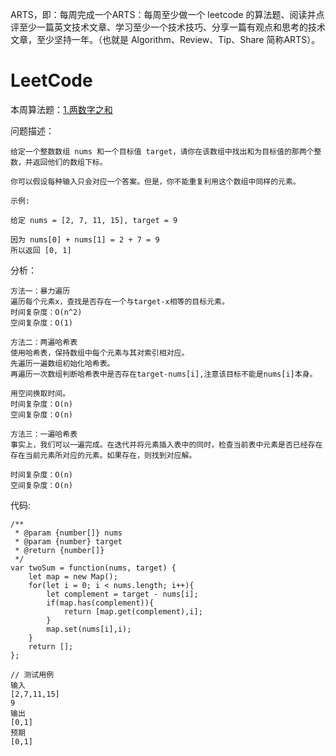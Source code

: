 ARTS，即：每周完成一个ARTS：每周至少做一个 leetcode 的算法题、阅读并点评至少一篇英文技术文章、学习至少一个技术技巧、分享一篇有观点和思考的技术文章，至少坚持一年。（也就是 Algorithm、Review、Tip、Share 简称ARTS）。

# LeetCode
本周算法题：[1.两数字之和](https://leetcode-cn.com/problems/two-sum/solution/)

问题描述：
```
给定一个整数数组 nums 和一个目标值 target，请你在该数组中找出和为目标值的那两个整数，并返回他们的数组下标。

你可以假设每种输入只会对应一个答案。但是，你不能重复利用这个数组中同样的元素。

示例:

给定 nums = [2, 7, 11, 15], target = 9

因为 nums[0] + nums[1] = 2 + 7 = 9
所以返回 [0, 1]
```
分析：
```
方法一：暴力遍历
遍历每个元素x，查找是否存在一个与target-x相等的目标元素。
时间复杂度：O(n^2)
空间复杂度：O(1)

方法二：两遍哈希表
使用哈希表，保持数组中每个元素与其对索引相对应。
先遍历一遍数组初始化哈希表。
再遍历一次数组判断哈希表中是否存在target-nums[i],注意该目标不能是nums[i]本身。

用空间换取时间。
时间复杂度：O(n)
空间复杂度：O(n)

方法三：一遍哈希表
事实上，我们可以一遍完成。在迭代并将元素插入表中的同时，检查当前表中元素是否已经存在存在当前元素所对应的元素。如果存在，则找到对应解。

时间复杂度：O(n)
空间复杂度：O(n)
```
代码:
```
/**
 * @param {number[]} nums
 * @param {number} target
 * @return {number[]}
 */
var twoSum = function(nums, target) {
    let map = new Map();
    for(let i = 0; i < nums.length; i++){
        let complement = target - nums[i];     
        if(map.has(complement)){
            return [map.get(complement),i];
        }
        map.set(nums[i],i);
    }
    return [];
};

// 测试用例
输入 
[2,7,11,15]
9
输出 
[0,1]
预期
[0,1]

```
